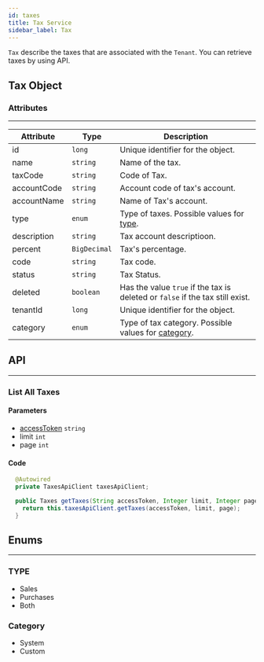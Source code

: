 ```yaml
---
id: taxes
title: Tax Service
sidebar_label: Tax
---
```


`Tax` describe the taxes that are associated with the `Tenant`. You can retrieve taxes by using API.
## Tax Object

### Attributes
---
|Attribute| Type | Description |
|---------|------|-------------|
|id|`long`|Unique identifier for the object.|
|name|`string`|Name of the tax.|
|taxCode|`string`|Code of Tax.|
|accountCode|`string`|Account code of tax's account.|
|accountName|`string`|Name of Tax's account.|
|type|`enum`|Type of taxes. Possible values for [type](#type).|
|description|`string`|Tax account descriptioon.|
|percent|`BigDecimal`|Tax's percentage.|
|code|`string`|Tax code.|
|status|`string`|Tax Status.|
|deleted|`boolean`|Has the value `true` if the tax is deleted  or `false` if the tax still exist.|
|tenantId|`long`|Unique identifier for the object.|
|category|`enum`|Type of tax category. Possible values for [category](#category).|

## API
---

### List All Taxes
#### Parameters
- [accessToken](#access-token) `string`
- limit `int`
- page `int`

#### Code

```java
  @Autowired
  private TaxesApiClient taxesApiClient;

  public Taxes getTaxes(String accessToken, Integer limit, Integer page){
    return this.taxesApiClient.getTaxes(accessToken, limit, page);
  }
```

## Enums
---

### TYPE
- Sales
- Purchases
- Both

### Category
- System
- Custom
